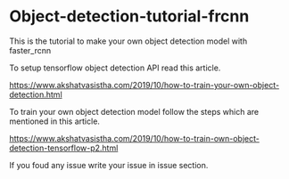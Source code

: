 # Object-detection-tutorial-frcnn
This is the tutorial to make your own object detection model with faster_rcnn

To setup tensorflow object detection API read this article.

https://www.akshatvasistha.com/2019/10/how-to-train-your-own-object-detection.html


To train your own object detection model follow the steps which are mentioned in this article.

https://www.akshatvasistha.com/2019/10/how-to-train-own-object-detection-tensorflow-p2.html

If you foud any issue write your issue in issue section.
